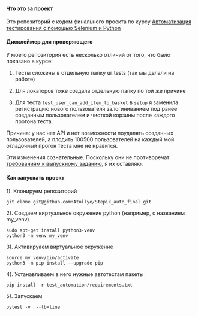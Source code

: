 
#### Что это за проект

Это репозиторий с кодом финального проекта по курсу
[Автоматизация тестирования с помощью Selenium и Python](https://stepik.org/course/575/syllabus)
 
#### Дисклеймер для проверяющего
У моего репозитория есть несколько отличий от того, что было показано в курсе:

1) Тесты сложены в отдельную папку ui_tests (так мы делали на работе)

2) Для локаторов тоже создала отдельную папку по той же причине

3) Для теста `test_user_can_add_item_to_basket` в `setup` я заменила регистрацию нового пользователя
залогиниванием под ранее созданным пользователем и чисткой корзины после каждого прогона теста.

Причина: у нас нет API и нет возможности поудалять созданных пользователей, а плодить 100500 пользователей на каждый мой отладочный прогон теста мне не нравится.

Эти изменения сознательные. Поскольку они не противоречат [требованиям к выпускному заданию](https://stepik.org/lesson/201964/step/15?unit=176022), я их оставляю.


#### Как запускать проект

1). Клонируем репозиторий 
```
git clone git@github.com:Atollye/Stepik_auto_final.git
```

2). Создаем виртуальное окружение python (например, с названием  my_venv) 
```
sudo apt-get install python3-venv
python3 -m venv my_venv
```

3). Активируаем виртуальное окружение
```
source my_venv/bin/activate
python3 -m pip install --upgrade pip
```

4). Устанавливаем в него нужные автотестам пакеты
```
pip install -r test_automation/requirements.txt
```

5). Запускаем
```
pytest -v  --tb=line
```
